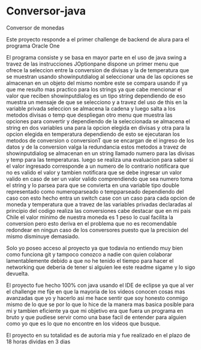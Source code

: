 # Conversor-java

Conversor de monedas

Este proyecto responde a el primer challenge de backend de alura para el programa Oracle One

El programa consiste y se basa en mayor parte en el uso de java swing a travez de las instrucciones JOptionpane
dispone un primer menu que ofrece la seleccion entre la conversion de divisas y la de temperatura que se muestran usando showinputdialog
al seleccionar una de las opciones se almacenan en un objeto del mismo nombre este se compara usando if ya que me resulto mas practico para los strings
ya que cabe mencionar el valor que reciben showinputdialog es un tipo string dependiendo de eso muestra un mensaje de que se selecciono
y a travez del uso de this en la variable privada seleccion se almacena la cadena y luego salta a los metodos divisas o temp
que despliegan otro menu que muestra las opciones para convertir y dependiendo de la seleccionada se almacena el string en dos variables una para la opcion elegida en divisas
y otra para la opcion elegida en temperatura dependiendo de esto se ejecutaran los metodos de conversion o conversionT que se encargan de el ingreso de los datos y de la conversion valga la redundancia
estos metodos a travez de showinputdialog se almacenan en un string llamado numero para las divisas y temp para las temperaturas. luego se realiza una evaluacion para saber si el valor ingresado corresponde a un numero de lo contrario notificara que no es valido el valor y tambien notificara que se debe ingresar un valor valido
en caso de ser un valor valido comprendiendo que sea numero toma el string y lo parsea para que se convierta en una variable tipo double representado como numeroparseado o tempparseado dependiendo del caso
con esto hecho entra un switch case con un caso para cada opcion de moneda y temperatura que a travez de las variables privadas declaradas al principio del codigo realiza las conversiones cabe destacar que en mi pais Chile el valor minimo de nuestra moneda es 1 peso lo cual facilita la conversion pero esto deriva en el problema que no es recomendable redondear en ningun caso de los conversores puesto que la precision del mismo disminuye demasiado.


Solo yo poseo acceso al proyecto ya que todavia no entiendo muy bien como funciona git y tampoco conozco a nadie con quien colaborar lamentablemente debido a que no he tenido el tiempo para hacer el networking
que deberia de tener si alguien lee este readme sigame y lo sigo devuelta.

El proyecto fue hecho 100% con java usando el IDE de eclipse ya que al ver el challenge me fije en que la mayoria de los videos conocen cosas mas avanzadas que yo y hacerlo asi me hace sentir que soy honesto conmigo mismo de lo que se por lo que lo hice de la manera mas basica posible para mi y tambien eficiente ya que mi objetivo era que fuera un programa en bruto y que pudiese servir como una base facil de entender para alguien como yo que es lo que no encontre en los videos que busque.

El proyecto en su totalidad es de autoria mia y fue realizado en el plazo de 18 horas dividas en 3 dias
